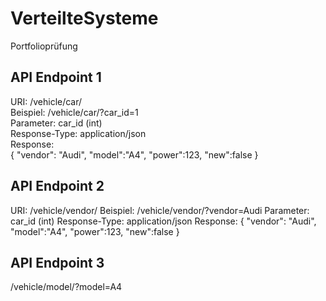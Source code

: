 # VerteilteSysteme
Portfolioprüfung

## API Endpoint 1

URI: /vehicle/car/ <br>
Beispiel: /vehicle/car/?car_id=1 <br>
Parameter: car_id (int) <br>
Response-Type: application/json <br>
Response: <br>
{
  "vendor": "Audi",
  "model":"A4",
  "power":123,
  "new":false
}

## API Endpoint 2
URI: /vehicle/vendor/
Beispiel: /vehicle/vendor/?vendor=Audi
Parameter: car_id (int)
Response-Type: application/json
Response:
{
  "vendor": "Audi",
  "model":"A4",
  "power":123,
  "new":false
}

## API Endpoint 3
/vehicle/model/?model=A4
